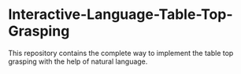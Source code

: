 # Interactive-Language-Table-Top-Grasping
This repository contains the complete way to implement the table top grasping with the help of natural language.
